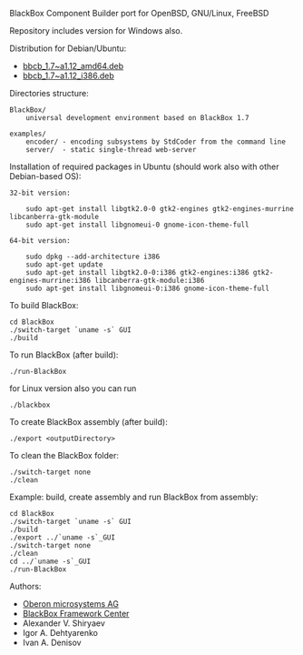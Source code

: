 BlackBox Component Builder port for OpenBSD, GNU/Linux, FreeBSD

Repository includes version for Windows also.

Distribution for Debian/Ubuntu:
* [bbcb_1.7~a1.12_amd64.deb](http://iadenisov.ru/blackbox/linux/bbcb_1.7~a1.12_amd64.deb)
* [bbcb_1.7~a1.12_i386.deb](http://iadenisov.ru/blackbox/linux/bbcb_1.7~a1.12_i386.deb)

Directories structure:

	BlackBox/
		universal development environment based on BlackBox 1.7

	examples/
		encoder/ - encoding subsystems by StdCoder from the command line
		server/  - static single-thread web-server

Installation of required packages in Ubuntu (should work also with other Debian-based OS):

	32-bit version:

		sudo apt-get install libgtk2.0-0 gtk2-engines gtk2-engines-murrine libcanberra-gtk-module
		sudo apt-get install libgnomeui-0 gnome-icon-theme-full

	64-bit version:

		sudo dpkg --add-architecture i386
		sudo apt-get update
		sudo apt-get install libgtk2.0-0:i386 gtk2-engines:i386 gtk2-engines-murrine:i386 libcanberra-gtk-module:i386
		sudo apt-get install libgnomeui-0:i386 gnome-icon-theme-full

To build BlackBox:

	cd BlackBox
	./switch-target `uname -s` GUI
	./build

To run BlackBox (after build):

	./run-BlackBox

for Linux version also you can run

	./blackbox

To create BlackBox assembly (after build):

	./export <outputDirectory>

To clean the BlackBox folder:

	./switch-target none
	./clean

Example: build, create assembly and run BlackBox from assembly:

	cd BlackBox
	./switch-target `uname -s` GUI
	./build
	./export ../`uname -s`_GUI
	./switch-target none
	./clean
	cd ../`uname -s`_GUI
	./run-BlackBox

Authors:
* [Oberon microsystems AG](http://www.oberon.ch/blackbox.html)
* [BlackBox Framework Center](http://blackboxframework.org)
* Alexander V. Shiryaev
* Igor A. Dehtyarenko
* Ivan A. Denisov

